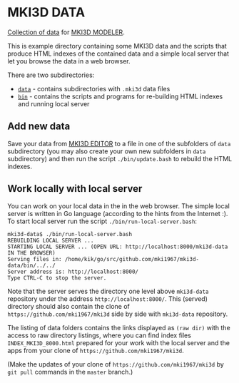 # MKI3D DATA
[Collection of data](https://mki1967.github.io/mki3d-data/) for [MKI3D MODELER](https://mki1967.github.io/mki3d/).

This is example directory containing some MKI3D data and the scripts that produce HTML indexes of the
contained data and a simple local server that let you browse the data in a web browser.

There are two subdirectories:

 - [`data`](data/) - contains subdirectories with `.mki3d` data files
 - [`bin`](bin/)  - contains the scripts and programs for re-building HTML indexes and running local server


## Add new data

Save your data from [MKI3D EDITOR](https://mki1967.github.io/mki3d/) to a file in one of the subfolders
of `data` subdirectory (you may also create your own new subfolders in `data` subdirectory)
and then run the script `./bin/update.bash` to rebuild the HTML indexes.


## Work locally with local server


You can work on your local data in the in the web browser.
The simple local server is written in Go language (according to the hints from the Internet :).
To start local server run the script `./bin/run-local-server.bash`:
```
mki3d-data$ ./bin/run-local-server.bash 
REBUILDING LOCAL SERVER ...
STARTING LOCAL SERVER ... (OPEN URL: http://localhost:8000/mki3d-data IN THE BROWSER)
Serving files in: /home/kik/go/src/github.com/mki1967/mki3d-data/bin/../../
Server address is: http://localhost:8000/
Type CTRL-C to stop the server.
```
Note that the server serves the directory one level above `mki3d-data` repository
under the address `http://localhost:8000/`.
This (served) directory should also contain the clone of `https://github.com/mki1967/mki3d`
side by side with `mki3d-data` repository.

The listing of data folders contains the links displayed as `(raw dir)` with the access to raw directory listings,
where you can find index files `INDEX_MKI3D_8000.html` prepared for your work with the local server and
the apps from your clone of `https://github.com/mki1967/mki3d`.

(Make the updates of your clone of `https://github.com/mki1967/mki3d` by `git pull` commands in the `master` branch.)

